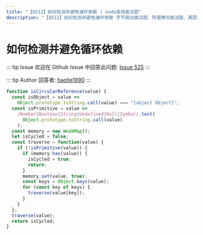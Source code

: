 ```yaml
---
title: "【Q512】如何检测并避免循环依赖 | node高频面试题"
description: "【Q512】如何检测并避免循环依赖 字节跳动面试题、阿里腾讯面试题、美团小米面试题。"
---
```


# 如何检测并避免循环依赖

::: tip Issue
欢迎在 Gtihub Issue 中回答此问题: [Issue 525](https://github.com/shfshanyue/Daily-Question/issues/525)
:::

::: tip Author
回答者: [haotie1990](https://github.com/haotie1990)
:::

```js
function isCircularReference(value) {
  const isObject = value =>
    Object.prototype.toString.call(value) === "[object Object]";
  const isPrimitive = value =>
    /Number|Boolean|String|Undefined|Null|Symbol/.test(
      Object.prototype.toString.call(value)
    );
  const memory = new WeakMap();
  let isCycled = false;
  const traverse = function(value) {
    if (!isPrimitive(value)) {
      if (memory.has(value)) {
        isCycled = true;
        return;
      }
      memory.set(value, true);
      const keys = Object.keys(value);
      for (const key of keys) {
        traverse(value[key]);
      }
    }
  };
  traverse(value);
  return isCycled;
}
```
